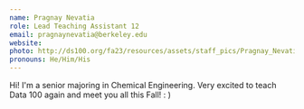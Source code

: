 ```yaml
---
name: Pragnay Nevatia
role: Lead Teaching Assistant 12
email: pragnaynevatia@berkeley.edu
website: 
photo: http://ds100.org/fa23/resources/assets/staff_pics/Pragnay_Nevatia.jpeg
pronouns: He/Him/His
---
```

Hi! I'm a senior majoring in Chemical Engineering. Very excited to teach Data 100 again and meet you all this Fall! : )
